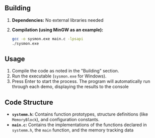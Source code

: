 Building
-------
1.  **Dependencies:** No external libraries needed
2.  **Compilation (using MinGW as an example):**

    ```bash
    gcc -o sysmon.exe main.c -lpsapi
    ./sysmon.exe
    ```
 
    
Usage
-----

1.  Compile the code as noted in the "Building" section.
2.  Run the executable (`sysmon.exe` for Windows).
3.  Press Enter to start the process. The program will automatically run through each demo, displaying the results to the console

Code Structure
--------------
*   **`systemm.h`:** Contains function prototypes, structure definitions (like `MemoryBlock`), and configuration constants.
*   **`main.c`:** Contains the implementations of the functions declared in `systemm.h`, the `main` function, and the memory tracking data
